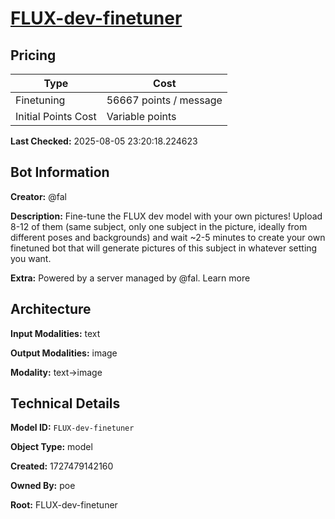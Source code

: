 # [FLUX-dev-finetuner](https://poe.com/FLUX-dev-finetuner)

## Pricing

| Type | Cost |
|------|------|
| Finetuning | 56667 points / message |
| Initial Points Cost | Variable points |

**Last Checked:** 2025-08-05 23:20:18.224623


## Bot Information

**Creator:** @fal

**Description:** Fine-tune the FLUX dev model with your own pictures! Upload 8-12 of them (same subject, only one subject in the picture, ideally from different poses and backgrounds) and wait ~2-5 minutes to create your own finetuned bot that will generate pictures of this subject in whatever setting you want.

**Extra:** Powered by a server managed by @fal. Learn more


## Architecture

**Input Modalities:** text

**Output Modalities:** image

**Modality:** text->image


## Technical Details

**Model ID:** `FLUX-dev-finetuner`

**Object Type:** model

**Created:** 1727479142160

**Owned By:** poe

**Root:** FLUX-dev-finetuner
